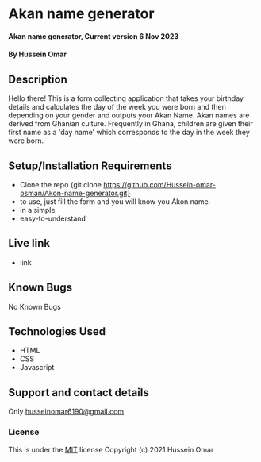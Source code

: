 # Akan name generator

#### Akan name generator, Current version 6 Nov 2023

#### By **Hussein Omar**

## Description

Hello there! This is a form collecting application that takes your birthday details and calculates the day of the week you were born and then depending on your gender and outputs your Akan Name. Akan names are derived from Ghanian culture. Frequently in Ghana, children are given their first name as a 'day name' which corresponds to the day in the week they were born.

## Setup/Installation Requirements

- Clone the repo {git clone https://github.com/Hussein-omar-osman/Akon-name-generator.git}
- to use, just fill the form and you will know you Akon name.
- in a simple
- easy-to-understand

## Live link

- link 

## Known Bugs

No Known Bugs

## Technologies Used

- HTML
- CSS
- Javascript

## Support and contact details

Only husseinomar6190@gmail.com

### License

This is under the [MIT](LICENSE) license
Copyright (c) 2021 Hussein Omar
